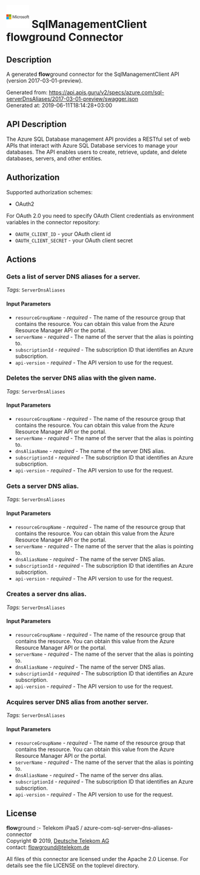 # ![LOGO](logo.png) SqlManagementClient **flow**ground Connector

## Description

A generated **flow**ground connector for the SqlManagementClient API (version 2017-03-01-preview).

Generated from: https://api.apis.guru/v2/specs/azure.com/sql-serverDnsAliases/2017-03-01-preview/swagger.json<br/>
Generated at: 2019-06-11T18:14:28+03:00

## API Description

The Azure SQL Database management API provides a RESTful set of web APIs that interact with Azure SQL Database services to manage your databases. The API enables users to create, retrieve, update, and delete databases, servers, and other entities.

## Authorization

Supported authorization schemes:
- OAuth2

For OAuth 2.0 you need to specify OAuth Client credentials as environment variables in the connector repository:
* `OAUTH_CLIENT_ID` - your OAuth client id
* `OAUTH_CLIENT_SECRET` - your OAuth client secret

## Actions

### Gets a list of server DNS aliases for a server.

*Tags:* `ServerDnsAliases`

#### Input Parameters
* `resourceGroupName` - _required_ - The name of the resource group that contains the resource. You can obtain this value from the Azure Resource Manager API or the portal.
* `serverName` - _required_ - The name of the server that the alias is pointing to.
* `subscriptionId` - _required_ - The subscription ID that identifies an Azure subscription.
* `api-version` - _required_ - The API version to use for the request.

### Deletes the server DNS alias with the given name.

*Tags:* `ServerDnsAliases`

#### Input Parameters
* `resourceGroupName` - _required_ - The name of the resource group that contains the resource. You can obtain this value from the Azure Resource Manager API or the portal.
* `serverName` - _required_ - The name of the server that the alias is pointing to.
* `dnsAliasName` - _required_ - The name of the server DNS alias.
* `subscriptionId` - _required_ - The subscription ID that identifies an Azure subscription.
* `api-version` - _required_ - The API version to use for the request.

### Gets a server DNS alias.

*Tags:* `ServerDnsAliases`

#### Input Parameters
* `resourceGroupName` - _required_ - The name of the resource group that contains the resource. You can obtain this value from the Azure Resource Manager API or the portal.
* `serverName` - _required_ - The name of the server that the alias is pointing to.
* `dnsAliasName` - _required_ - The name of the server DNS alias.
* `subscriptionId` - _required_ - The subscription ID that identifies an Azure subscription.
* `api-version` - _required_ - The API version to use for the request.

### Creates a server dns alias.

*Tags:* `ServerDnsAliases`

#### Input Parameters
* `resourceGroupName` - _required_ - The name of the resource group that contains the resource. You can obtain this value from the Azure Resource Manager API or the portal.
* `serverName` - _required_ - The name of the server that the alias is pointing to.
* `dnsAliasName` - _required_ - The name of the server DNS alias.
* `subscriptionId` - _required_ - The subscription ID that identifies an Azure subscription.
* `api-version` - _required_ - The API version to use for the request.

### Acquires server DNS alias from another server.

*Tags:* `ServerDnsAliases`

#### Input Parameters
* `resourceGroupName` - _required_ - The name of the resource group that contains the resource. You can obtain this value from the Azure Resource Manager API or the portal.
* `serverName` - _required_ - The name of the server that the alias is pointing to.
* `dnsAliasName` - _required_ - The name of the server dns alias.
* `subscriptionId` - _required_ - The subscription ID that identifies an Azure subscription.
* `api-version` - _required_ - The API version to use for the request.

## License

**flow**ground :- Telekom iPaaS / azure-com-sql-server-dns-aliases-connector<br/>
Copyright © 2019, [Deutsche Telekom AG](https://www.telekom.de)<br/>
contact: flowground@telekom.de

All files of this connector are licensed under the Apache 2.0 License. For details
see the file LICENSE on the toplevel directory.
